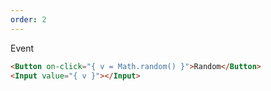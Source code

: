 ```yaml
---
order: 2
---
```


Event

```html
<Button on-click="{ v = Math.random() }">Random</Button>
<Input value="{ v }"></Input>
```
